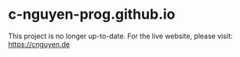 # c-nguyen-prog.github.io

This project is no longer up-to-date. For the live website, please visit: https://cnguyen.de
